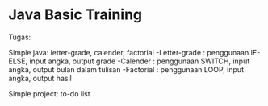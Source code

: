 # Java Basic Training

Tugas:

Simple java: letter-grade, calender, factorial 
    -Letter-grade : penggunaan IF-ELSE, input angka, output grade
    -Calender : penggunaan SWITCH, input angka, output bulan dalam tulisan
    -Factorial : penggunaan LOOP, input angka, output hasil

Simple project: to-do list


